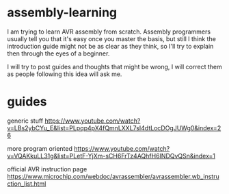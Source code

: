 # assembly-learning
I am trying to learn AVR assembly from scratch.
Assembly programmers usually tell you that it's easy once you master the basis, but still I think the introduction guide might not be as clear as they think, so I'll try to explain then through the eyes of a beginner.

I will try to post guides and thoughts that might be wrong, I will correct them as people following this idea will ask me.


# guides

generic stuff
https://www.youtube.com/watch?v=LBs2ybCYu_E&list=PLpqp4pX4fQmnLXXL7sI4dtLocDOgJUWg0&index=26

more program oriented
https://www.youtube.com/watch?v=VQAKkuLL31g&list=PLetF-YjXm-sCH6FrTz4AQhfH6INDQvQSn&index=1

official AVR instruction page
https://www.microchip.com/webdoc/avrassembler/avrassembler.wb_instruction_list.html


